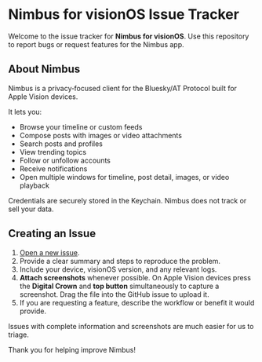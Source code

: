 # Nimbus for visionOS Issue Tracker

Welcome to the issue tracker for **Nimbus for visionOS**. Use this repository to report bugs or request features for the Nimbus app.

## About Nimbus
Nimbus is a privacy‑focused client for the Bluesky/AT Protocol built for Apple Vision devices. 

It lets you:
- Browse your timeline or custom feeds
- Compose posts with images or video attachments
- Search posts and profiles
- View trending topics
- Follow or unfollow accounts
- Receive notifications
- Open multiple windows for timeline, post detail, images, or video playback

Credentials are securely stored in the Keychain. 
Nimbus does not track or sell your data.

## Creating an Issue
1. [Open a new issue](https://github.com/your-org/nimbus-vision-issues/issues/new).
2. Provide a clear summary and steps to reproduce the problem.
3. Include your device, visionOS version, and any relevant logs.
4. **Attach screenshots** whenever possible. On Apple Vision devices press the **Digital Crown** and **top button** simultaneously to capture a screenshot. Drag the file into the GitHub issue to upload it.
5. If you are requesting a feature, describe the workflow or benefit it would provide.

Issues with complete information and screenshots are much easier for us to triage. 

Thank you for helping improve Nimbus!
